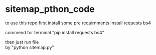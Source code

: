 # sitemap_pthon_code

to use this repo 
first install some pre requirnments 
  install requests bs4
  
  commend for terminal "pip install requests bs4"
  
  
  then just run file  
  by
  "python sitemap.py"

